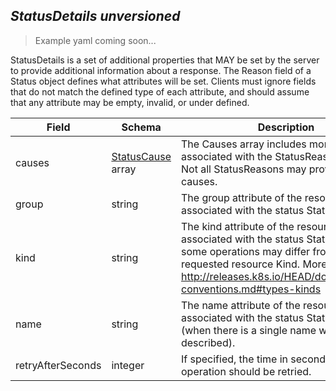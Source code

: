 ## *StatusDetails unversioned*

> Example yaml coming soon...



StatusDetails is a set of additional properties that MAY be set by the server to provide additional information about a response. The Reason field of a Status object defines what attributes will be set. Clients must ignore fields that do not match the defined type of each attribute, and should assume that any attribute may be empty, invalid, or under defined.



Field        | Schema     | Description
------------ | ---------- | -----------
causes | [StatusCause](#statuscause-unversioned) array | The Causes array includes more details associated with the StatusReason failure. Not all StatusReasons may provide detailed causes.
group | string | The group attribute of the resource associated with the status StatusReason.
kind | string | The kind attribute of the resource associated with the status StatusReason. On some operations may differ from the requested resource Kind. More info: http://releases.k8s.io/HEAD/docs/devel/api-conventions.md#types-kinds
name | string | The name attribute of the resource associated with the status StatusReason (when there is a single name which can be described).
retryAfterSeconds | integer | If specified, the time in seconds before the operation should be retried.

